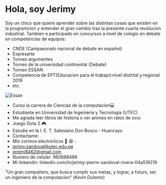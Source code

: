 # Hola, soy Jerimy
Soy un chico que quiere aprender sobre las distintas cosas que existen en la programcion y entender el gran cambio tras la presente cuarta revolucion industrial. 
Tambien e participado en concursos a nivel de colegio en debate en competencias de equipos:
- CNDE (Campaeonato nacional de  debate en español)
- Expresarte
- Torneo argumentes
- Torneo de la universidad continental (Debate)
- Torneo ESSAN 
- Competencia de EPT(Educacion para el trabajo):nivel distrital y regional 2019
- etc.

![Essan](https://user-images.githubusercontent.com/91238497/134537761-f4bcd2f0-387b-4525-a1f2-d2cd2a4c744a.jpg)

- Curso la carrera de Ciencias de la computacion💻
-  Estudiante en Universidad de Ingenieria y Tecnologia (UTEC)
- Me agrada leer libros de historia o ver animes en ratos de ocio
-  Juego Dota 2 🎮
-  Estudie  en la I. E. T. Salesiano Don Bosco - Huancayo
-  Contactame:
-  Mis correos electronicos 📧 😄 :
-  jerimy.sandoval@utec.edu.pe
-  jeremi8462@gmail.com
-  Numero de celular: 960888489
-  Mi linkendin: linkedin.com/in/jerimy-pierre-sandoval-rivera-04a519219


"Un gran compañero, que busca cumplir sus metas, y lograr, a futuro, ser un ingeniero de la computacion" (*Kevin Dulanto*)
